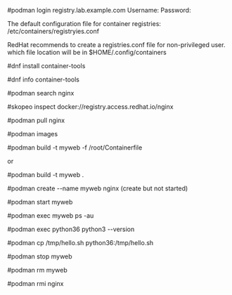 #podman login registry.lab.example.com
Username:
Password:

The default configuration file for container registries:
/etc/containers/registryies.conf

RedHat recommends to create a registries.conf file for non-privileged user. which file location will be in $HOME/.config/containers

#dnf install container-tools

#dnf info container-tools


#podman search nginx


#skopeo inspect docker://registry.access.redhat.io/nginx


#podman pull nginx

#podman images

#podman build -t myweb -f /root/Containerfile

or

#podman build -t myweb .

#podman create --name myweb nginx  (create but not started)

#podman start myweb


#podman exec myweb ps -au

#podman exec python36 python3 --version


#podman cp /tmp/hello.sh python36:/tmp/hello.sh


#podman stop myweb

#podman rm myweb

#podman rmi nginx






